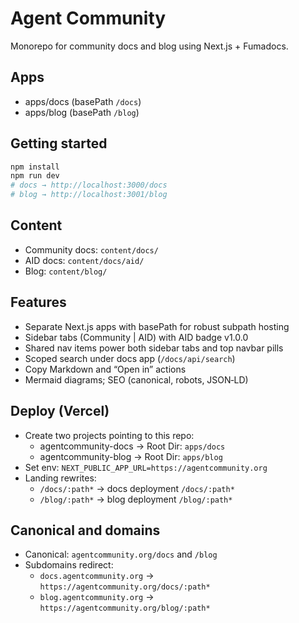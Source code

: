 # Agent Community

Monorepo for community docs and blog using Next.js + Fumadocs.

## Apps

- apps/docs (basePath `/docs`)
- apps/blog (basePath `/blog`)

## Getting started

```bash
npm install
npm run dev
# docs → http://localhost:3000/docs
# blog → http://localhost:3001/blog
```

## Content
- Community docs: `content/docs/`
- AID docs: `content/docs/aid/`
- Blog: `content/blog/`

## Features
- Separate Next.js apps with basePath for robust subpath hosting
- Sidebar tabs (Community | AID) with AID badge v1.0.0
- Shared nav items power both sidebar tabs and top navbar pills
- Scoped search under docs app (`/docs/api/search`)
- Copy Markdown and “Open in” actions
- Mermaid diagrams; SEO (canonical, robots, JSON‑LD)

## Deploy (Vercel)
- Create two projects pointing to this repo:
  - agentcommunity-docs → Root Dir: `apps/docs`
  - agentcommunity-blog → Root Dir: `apps/blog`
- Set env: `NEXT_PUBLIC_APP_URL=https://agentcommunity.org`
- Landing rewrites:
  - `/docs/:path*` → docs deployment `/docs/:path*`
  - `/blog/:path*` → blog deployment `/blog/:path*`

## Canonical and domains
- Canonical: `agentcommunity.org/docs` and `/blog`
- Subdomains redirect:
  - `docs.agentcommunity.org` → `https://agentcommunity.org/docs/:path*`
  - `blog.agentcommunity.org` → `https://agentcommunity.org/blog/:path*`
